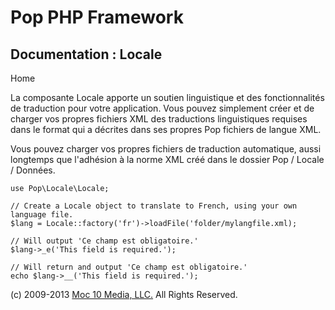 Pop PHP Framework
=================

Documentation : Locale
----------------------

Home

La composante Locale apporte un soutien linguistique et des
fonctionnalités de traduction pour votre application. Vous pouvez
simplement créer et de charger vos propres fichiers XML des traductions
linguistiques requises dans le format qui a décrites dans ses propres
Pop fichiers de langue XML.

Vous pouvez charger vos propres fichiers de traduction automatique,
aussi longtemps que l'adhésion à la norme XML créé dans le dossier Pop /
Locale / Données.

    use Pop\Locale\Locale;

    // Create a Locale object to translate to French, using your own language file.
    $lang = Locale::factory('fr')->loadFile('folder/mylangfile.xml);

    // Will output 'Ce champ est obligatoire.'
    $lang->_e('This field is required.');

    // Will return and output 'Ce champ est obligatoire.'
    echo $lang->__('This field is required.');

\(c) 2009-2013 [Moc 10 Media, LLC.](http://www.moc10media.com) All
Rights Reserved.
